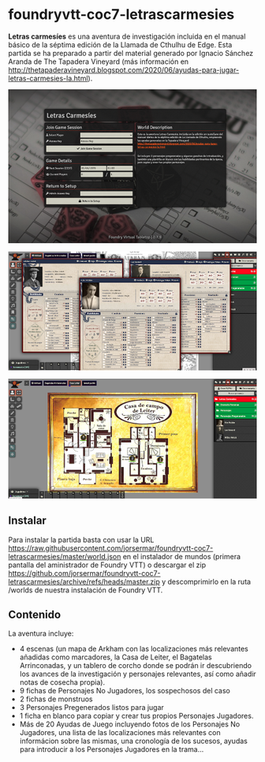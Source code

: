 # foundryvtt-coc7-letrascarmesies

**Letras carmesíes** es una aventura de investigación incluida en el manual básico de la séptima edición de la Llamada de Cthulhu de Edge. Esta partida se ha preparado a partir del material generado por Ignacio Sánchez Aranda de The Tapadera Vineyard (más información en http://thetapaderavineyard.blogspot.com/2020/06/ayudas-para-jugar-letras-carmesies-la.html).

![screen1](assets/screen1.png)

![screen1](assets/screen2.png)

![screen3](assets/screen3.png)


## Instalar
Para instalar la partida basta con usar la URL https://raw.githubusercontent.com/jorsermar/foundryvtt-coc7-letrascarmesies/master/world.json en el instalador de mundos (primera pantalla del aministrador de Foundry VTT) o descargar el zip https://github.com/jorsermar/foundryvtt-coc7-letrascarmesies/archive/refs/heads/master.zip y descomprimirlo en la ruta /worlds de nuestra instalación de Foundry VTT.

## Contenido
La aventura incluye:
- 4 escenas (un mapa de Arkham con las localizaciones más relevantes añadidas como marcadores, la Casa de Leiter, el Bagatelas Arrinconadas, y un tablero de corcho donde se podrán ir descubriendo los avances de la investigación y personajes relevantes, así como añadir notas de cosecha propia).
- 9 fichas de Personajes No Jugadores, los sospechosos del caso
- 2 fichas de monstruos
- 3 Personajes Pregenerados listos para jugar
- 1 ficha en blanco para copiar y crear tus propios Personajes Jugadores.
- Más de 20 Ayudas de Juego incluyendo fotos de los Personajes No Jugadores, una lista de las localizaciones más relevantes con informácion sobre las mismas, una cronología de los sucesos, ayudas para introducir a los Personajes Jugadores en la trama...

